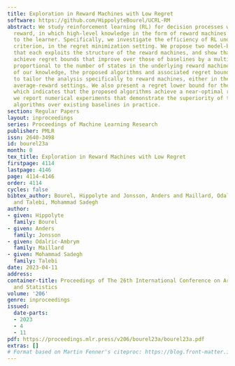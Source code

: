 ```yaml
---
title: Exploration in Reward Machines with Low Regret
software: https://github.com/HippolyteBourel/UCRL-RM
abstract: We study reinforcement learning (RL) for decision processes with non-Markovian
  reward, in which high-level knowledge in the form of reward machines is available
  to the learner. Specifically, we investigate the efficiency of RL under the average-reward
  criterion, in the regret minimization setting. We propose two model-based RL algorithms
  that each exploits the structure of the reward machines, and show that our algorithms
  achieve regret bounds that improve over those of baselines by a multiplicative factor
  proportional to the number of states in the underlying reward machine. To the best
  of our knowledge, the proposed algorithms and associated regret bounds are the first
  to tailor the analysis specifically to reward machines, either in the episodic or
  average-reward settings. We also present a regret lower bound for the studied setting,
  which indicates that the proposed algorithms achieve a near-optimal regret. Finally,
  we report numerical experiments that demonstrate the superiority of the proposed
  algorithms over existing baselines in practice.
section: Regular Papers
layout: inproceedings
series: Proceedings of Machine Learning Research
publisher: PMLR
issn: 2640-3498
id: bourel23a
month: 0
tex_title: Exploration in Reward Machines with Low Regret
firstpage: 4114
lastpage: 4146
page: 4114-4146
order: 4114
cycles: false
bibtex_author: Bourel, Hippolyte and Jonsson, Anders and Maillard, Odalric-Ambrym
  and Talebi, Mohammad Sadegh
author:
- given: Hippolyte
  family: Bourel
- given: Anders
  family: Jonsson
- given: Odalric-Ambrym
  family: Maillard
- given: Mohammad Sadegh
  family: Talebi
date: 2023-04-11
address:
container-title: Proceedings of The 26th International Conference on Artificial Intelligence
  and Statistics
volume: '206'
genre: inproceedings
issued:
  date-parts:
  - 2023
  - 4
  - 11
pdf: https://proceedings.mlr.press/v206/bourel23a/bourel23a.pdf
extras: []
# Format based on Martin Fenner's citeproc: https://blog.front-matter.io/posts/citeproc-yaml-for-bibliographies/
---
```

